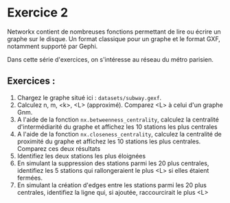 Exercice 2
==========

Networkx contient de nombreuses fonctions permettant de lire ou écrire un graphe sur le disque. Un format classique pour un graphe et le format GXF, notamment supporté par Gephi.

Dans cette série d'exercices, on s'intéresse au réseau du métro parisien. 

Exercices :
-----------

1. Chargez le graphe situé ici : `datasets/subway.gexf`.
2. Calculez n, m, \<k\>, \<L\> (approximé). Comparez \<L\> à celui d'un graphe Gnm.
3. A l'aide de la fonction `nx.betweenness_centrality`, calculez la centralité d'intermédiarité du graphe et affichez les 10 stations les plus centrales
4. A l'aide de la fonction `nx.closeness_centrality`, calculez la centralité de proximité du graphe et affichez les 10 stations les plus centrales. Comparez ces deux résultats
5. Identifiez les deux stations les plus éloignées
6. En simulant la suppression des stations parmi les 20 plus centrales, identifiez les 5 stations qui rallongeraient le plus \<L\> si elles étaient fermées.
7. En simulant la création d'edges entre les stations parmi les 20 plus centrales, identifiez la ligne qui, si ajoutée, raccourcirait le plus \<L\>